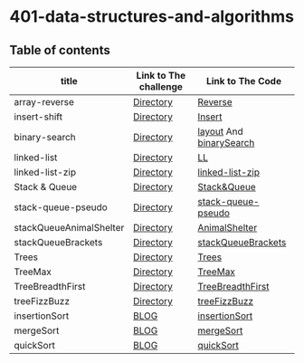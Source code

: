 # 401-data-structures-and-algorithms

## Table of contents

  

| title       | Link to The challenge       | Link to The Code                 |         
| ------------|-----------------------------|----------------------------------|
|array-reverse|[Directory](challengesRead/Array.md)|[Reverse](challenges/reverse/reverse.png)|
|insert-shift|[Directory](challengesRead/Array.md)|[Insert](challenges/insert/insert.png)|
|binary-search|[Directory](challengesRead/Array.md)|[layout](challenges/binarySearch/binarySearch.jpg) And [binarySearch](challenges/binarySearch/binaryVisual.jpg)|
|linked-list|[Directory](challengesRead/LinkedList.md)| [LL](challenges/linked/app/src/main/java)|
|linked-list-zip|[Directory](challengesRead/LinkedList.md)|[linked-list-zip](challenges/linked/app/src/main/resources)|
|Stack & Queue|[Directory](challengesRead/StackQueue.md)| [Stack&Queue](challenges/stackQueue/app/src/main/java)|
|stack-queue-pseudo|[Directory](challengesRead/StackQueue.md)|[stack-queue-pseudo](challenges/stackQueue/app/src/main/resources)|
|stackQueueAnimalShelter|[Directory](challengesRead/StackQueue.md)| [AnimalShelter](challenges/stackQueue/app/src/main/resources)|
|stackQueueBrackets|[Directory](challengesRead/StackQueue.md)| [stackQueueBrackets](challenges/stackQueue/app/src/main/resources)|
|Trees|[Directory](challengesRead/Trees.md)| [Trees](challenges/tree/app/src/main/resources)|
|TreeMax|[Directory](challengesRead/Trees.md)| [TreeMax](challenges/tree/app/src/main/resources)|
|TreeBreadthFirst|[Directory](challengesRead/Trees.md)| [TreeBreadthFirst](challenges/tree/app/src/main/resources)|
|treeFizzBuzz|[Directory](challengesRead/Trees.md)| [treeFizzBuzz](challenges/tree/app/src/main/resources)|
|insertionSort|[BLOG](challengesRead/Sort/BLOG.md)| [insertionSort](challenges/Sort/app/src/main/resources)|
|mergeSort|[BLOG](challengesRead/Sort/BLOG.md)| [mergeSort](challenges/Sort/app/src/main/resources)|
|quickSort|[BLOG](challengesRead/Sort/BLOG.md)| [quickSort](challenges/Sort/app/src/main/resources)|


